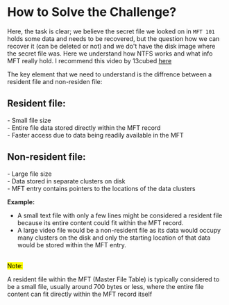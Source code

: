 # How to Solve the Challenge?

Here, the task is clear; we believe the secret file we looked on in `MFT 101` holds some data and needs to be recovered, but the question how we can recover it (can be deleted or not) and we do't have the disk image where the secret file was. Here we understand how NTFS works and what info MFT really hold. I recommend this video by 13cubed [here](https://www.youtube.com/watch?v=l4IphrAjzeY) 

The key element that we need to understand is the diffrence between a resident file and non-residen file:

<H2>Resident file:</H2>
  - Small file size <br>
  - Entire file data stored directly within the MFT record <br>
  - Faster access due to data being readily available in the MFT <br>
  
<h2>Non-resident file:</h2>
  - Large file size <br>
  - Data stored in separate clusters on disk <br>
  - MFT entry contains pointers to the locations of the data clusters 
  
  <br>
  
**Example:** 
 - A small text file with only a few lines might be considered a resident file because its entire content could fit within the MFT record. <br>
 - A large video file would be a non-resident file as its data would occupy many clusters on the disk and only the starting location of that data would be stored within the MFT entry. 
<br>
<mark>Note:</mark><p>A resident file within the MFT (Master File Table) is typically considered to be a small file, usually around 700 bytes or less, where the entire file content can fit directly within the MFT record itself</p>
